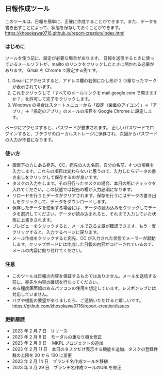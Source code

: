 ## 日報作成ツール

このツールは、日報を簡単に、正確に作成することができます。また、データを書き出すことによって、状態を保存しておくことができます。
https://khosokawa0716.github.io/report-creation/index.html

### はじめに

ツールを使う前に、設定が必要な場合があります。
日報を送信するときに使っているメールソフトが、mailto のリンクをクリックしたときに開かれる必要があります。
Gmail を Chrome で設定する例です。

1. Gmail にアクセスすると、アドレス欄の右側にひし形が 2 つ重なったマークが表示されています。
1. これをクリックして「すべてのメールリンクを mail.google.com で開きますか？」を許可して完了をクリックします。
1. Windows の場合はスタートメニューから「設定（歯車のアイコン）」→「アプリ」→「規定のアプリ」のメールの項目を Google Chrome に設定します。

ページにアクセスすると、パスワードが要求されます。
正しいパスワードでログインすると、ブラウザのローカルストレージに保存され、次回からパスワードの入力が不要になります。

### 使い方

- 画面下の方にある宛先、CC、宛先の人の名前、自分の名前、4 つの項目を入力します。これらの項目は変わらないと思うので、入力したらデータの書き出しをクリックして保存するのが良いです。
- タスクの入力をします。その日行ったタスクの場合、本日の所にチェックを入れてください。この状態では報告の欄が入力必須になります。
- リロードを行うとデータがクリアされます。保存を行うにはデータの書き出しをクリックして、データをダウンロードします。
- 保存したデータを使用する場合には、データの読み込みをクリックしてデータを選択してください。データが読み込まれると、それまで入力していた状態に上書きされます。
- プレビューをクリックすると、メールで送る文章が確認できます。もう一度クリックすると、入力するページに戻ります。
- メール作成をクリックすると宛先、CC が入力された状態でメーラーが起動します。クリップボードには作成した日報の内容がコピーされているので、メールの内容に貼り付けてください。

### 注意

- このツールは日報の内容を保証するものではありません。メールを送信する前に、宛先や内容の確認を行なってください。
- ある程度画面幅のあるパソコンの使用を想定しています。レスポンシブには対応していません。
- バグや機能の要望がありましたら、ご連絡いただけると嬉しいです。
  https://github.com/khosokawa0716/report-creation/issues

### 更新履歴

- 2023 年 2 月 7 日　リリース
- 2023 年 2 月 8 日　モーダルの重なり順を修正
- 2023 年 2 月 9 日　 MKPL プロジェクトの追加
- 2023 年 2 月 11 日　本日のタスクだけ表示する機能を追加、タスクの登録件数の上限を 20 から 100 に変更
- 2023 年 2 月 14 日　ブランチ名作成ツールを移植
- 2023 年 3 月 29 日　ブランチ名作成ツールのURLを修正
